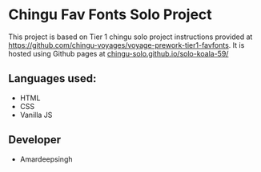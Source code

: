 # Chingu Fav Fonts Solo Project
This project is based on Tier 1 chingu solo project instructions provided at https://github.com/chingu-voyages/voyage-prework-tier1-favfonts. It is hosted using Github pages at <a href="https://chingu-solo.github.io/solo-koala-59/" target="_blank">chingu-solo.github.io/solo-koala-59/</a> 

## Languages used:
- HTML
- CSS
- Vanilla JS

## Developer
- Amardeepsingh

